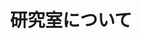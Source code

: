 ---
title: 研究室について
type: landing

sections:
  - block: markdown
    content:
      title: ミッション
      text: |
        石川研究室では、インタラクションの理解を通してフィールドの多様性を学び、多様な人々との共同創造によって誰もがWell-beingになるための仕組みを創造することを目指しています。

        私たちは、人と人、人と技術の関わり方の中で、人の心がどのように働いているのかを理解し、コンピュータサイエンスの力で誰もがWell-beingを享受できる社会の実現を目指しています。特に、人-人や人-機械のインタラクションにおいて目標達成をアシストする仕組みを開発し、その場にいる全ての人がWell-beingを目指せるようにするためのシステム開発に取り組んでいます。

        研究を通して、以下のような価値の創造を目指しています：
        - 個人のWell-being最大化のための活力ある生き方の支援
        - 多様な共生社会における当事者との共同創造
        - テクノロジーを活用した新しい人と機械との協同のあり方の実現

    design:
      columns: '1'

  - block: markdown
    content:
      title: 研究室の特徴
      text: |
        私たちの研究室では、以下のような研究デザインと文化を大切にしています：

        ### 研究デザイン
        - **心の表現と理解（基礎研究）**: マルチモーダルなインタラクションを手がかりとして、人の心の働きを理解する研究
        - **人と機械のインタラクション開発・評価（応用研究）**: ニューロマイノリティのための技術開発と評価

        ### 研究室の文化
        - **思考の持続性**: 答えを短絡的に求めず、常にテーマについて考え続けることを推奨
        - **フィールドへの没入**: 現象を徹底的にモデル化し、コンピュータサイエンスの問題として展開できる能力を重視
        - **イノベーションマインド**: 目標を自ら発見し、主体的に課題に取り組む力を育む
        - **自己変革の場**: 失敗を恐れず、チームとして協調的・共感的に関わりながら、常に自身をアップデートできる風土作り

    design:
      columns: '1'

  - block: markdown
    content:
      title: 研究環境
      text: |
        研究室では、最新の研究機器とソフトウェアを備えており、学生が自由に研究活動を行える環境を整えています。

        ### 研究設備
        - 計算機（MacBook Pro、Windows PC、各種クラウドサーバ）
        - VR/AR（Meta Quest、Apple Vision Pro等）
        - ウェアラブルセンシングデバイス（Empatica、Fitbit、Apple Watch、Polar等）
        - 撮影機器（insta360 X4、Insta360 ONE RS 1-Inch 360、アクションカメラ等）

        ### ソフトウェア環境
        - プログラミング言語（Python、JavaScript/TypeScript、C++等）
        - クラウドサービス（Google Cloud Platform、Microsoft Azure、Amazon Web Services等）
        - 3Dモデリング・シミュレーションソフト（Blender、Unity、Unreal Engine等）
        - Adobe Creative Cloud（Photoshop、Illustrator、Premiere Pro等）

        ### 共同研究
        国内外の研究機関や企業との共同研究を積極的に行っています。特に、医療・福祉分野の専門家との連携を重視し、実社会での課題解決に取り組んでいます。

    design:
      columns: '1'

--- 